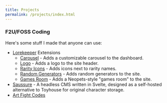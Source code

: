 ```yaml
---
title: Projects
permalink: /projects/index.html
---
```


### F2U/FOSS Coding

Here's some stuff I made that anyone can use:

* [Lorekeeper](https://github.com/corowne/lorekeeper) Extensions
    * [Carousel](http://wiki.lorekeeper.me/index.php?title=Extensions:Carousel) - Adds a customizable carousel to the dashboard.
    * [Logo](http://wiki.lorekeeper.me/index.php?title=Extensions:Logo) - Adds a logo to the site header.
    * [Rarity Icons](http://wiki.lorekeeper.me/index.php?title=Extensions:Rarity_Icons) - Adds icons next to rarity names.
    * [Random Generators](http://wiki.lorekeeper.me/index.php?title=Extensions:Random_Generators) - Adds random generators to the site.
    * [Games Room](https://github.com/perappu/lorekeeper/tree/extension/games-room) - Adds a Neopets-style "games room" to the site.
* [Saussure](https://github.com/perappu/saussure) - A headless CMS written in Svelte, designed as a self-hosted alternative to Toyhouse for original character storage.
* [Art Fight Codes](https://toyhou.se/~forums/16.htmlcss-graphics/533364.stokoris-art-fight-codes)